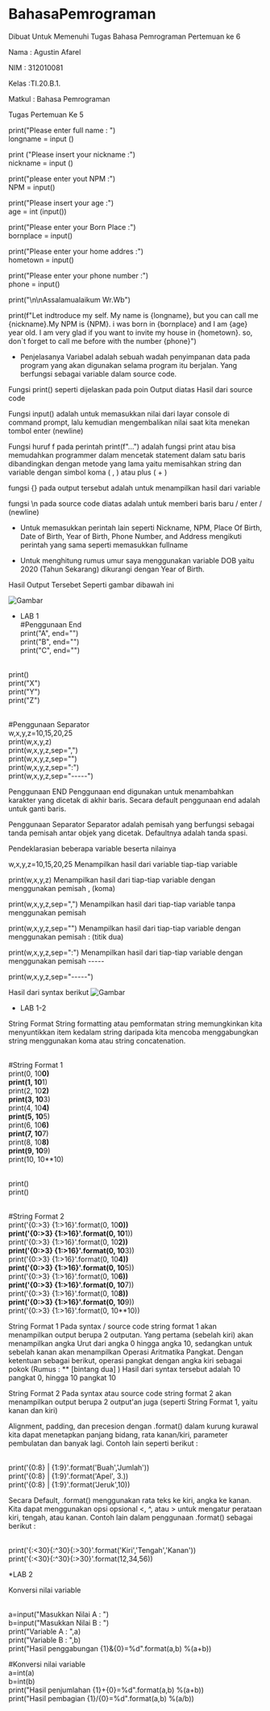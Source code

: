 # BahasaPemrograman
Dibuat Untuk Memenuhi Tugas Bahasa Pemrograman Pertemuan ke 6

Nama   : Agustin Afarel

NIM    : 312010081

Kelas  :TI.20.B.1.

Matkul : Bahasa Pemrograman

Tugas Pertemuan Ke 5

print("Please enter full name : ")
<br>longname = input ()

print ("Please insert your nickname :")
<br>nickname = input ()

print("please enter yout NPM :")
<br>NPM = input()

print("Please insert your age :")
<br>age = int (input())

print("Please enter your Born Place :")
<br>bornplace = input()

print("Please enter your home addres :")
<br>hometown = input()

print("Please enter your phone number :")
<br>phone = input()

print("\n\nAssalamualaikum Wr.Wb")
 
print(f"Let indtroduce my self. My name is {longname}, but you can call me {nickname}.My NPM is {NPM}. i was born in {bornplace} and I am {age} year old. I am very glad if you want to invite my house in {hometown}. so, don`t forget to call me before with the number {phone}")

* Penjelasanya
Variabel adalah sebuah wadah penyimpanan data pada program yang akan digunakan selama program itu berjalan. Yang berfungsi sebagai variable dalam source code.

Fungsi print() seperti dijelaskan pada poin Output diatas Hasil dari source code

Fungsi input() adalah untuk memasukkan nilai dari layar console di command prompt, lalu kemudian mengembalikan nilai saat kita menekan tombol enter (newline)

Fungsi huruf f pada perintah print(f"...") adalah fungsi print atau bisa memudahkan programmer dalam mencetak statement dalam satu baris dibandingkan dengan metode yang lama yaitu memisahkan string dan variable dengan simbol koma ( , ) atau plus ( + )

fungsi {} pada output tersebut adalah untuk menampilkan hasil dari variable

fungsi \n pada source code diatas adalah untuk memberi baris baru / enter / (newline)

* Untuk memasukkan perintah lain seperti Nickname, NPM, Place Of Birth, Date of Birth, Year of Birth, Phone Number, and Address mengikuti perintah yang sama seperti memasukkan fullname

* Untuk menghitung rumus umur saya menggunakan variable DOB yaitu 2020 (Tahun Sekarang) dikurangi dengan Year of Birth.

Hasil Output Tersebet Seperti gambar dibawah ini

![Gambar](D:\Praktikum\BahasaPemrogramanP6\BahasaPemrograman\Picture2)

* LAB 1
<br>#Penggunaan End
<br>print("A", end="")
<br>print("B", end="")
<br>print("C", end="")

<br>print()
<br>print("X")
<br>print("Y")
<br>print("Z")

<br>#Penggunaan Separator
<br>w,x,y,z=10,15,20,25
<br>print(w,x,y,z)
<br>print(w,x,y,z,sep=",")
<br>print(w,x,y,z,sep="")
<br>print(w,x,y,z,sep=":")
<br>print(w,x,y,z,sep="-----")

 
Penggunaan END Penggunaan end digunakan untuk menambahkan karakter yang dicetak di akhir baris. Secara default penggunaan end adalah untuk ganti baris.

Penggunaan Separator Separator adalah pemisah yang berfungsi sebagai tanda pemisah antar objek yang dicetak. Defaultnya adalah tanda spasi.

Pendeklarasian beberapa variable beserta nilainya

w,x,y,z=10,15,20,25
Menampilkan hasil dari variable tiap-tiap variable

print(w,x,y,z)
Menampilkan hasil dari tiap-tiap variable dengan menggunakan pemisah , (koma)

print(w,x,y,z,sep=",")
Menampilkan hasil dari tiap-tiap variable tanpa menggunakan pemisah

print(w,x,y,z,sep="")
Menampilkan hasil dari tiap-tiap variable dengan menggunakan pemisah : (titik dua)

print(w,x,y,z,sep=":")
Menampilkan hasil dari tiap-tiap variable dengan menggunakan pemisah -----

print(w,x,y,z,sep="-----")

Hasil dari syntax berikut 
![Gambar]()

* LAB 1-2

String Format
String formatting atau pemformatan string memungkinkan kita menyuntikkan item kedalam string daripada kita mencoba menggabungkan string menggunakan koma atau string concatenation.

<br>#String Format 1
<br>print(0, 10**0)
<br>print(1, 10**1)
<br>print(2, 10**2)
<br>print(3, 10**3)
<br>print(4, 10**4)
<br>print(5, 10**5)
<br>print(6, 10**6)
<br>print(7, 10**7)
<br>print(8, 10**8)
<br>print(9, 10**9)
<br>print(10, 10**10)

<br>print()
<br>print()

<br>#String Format 2
<br>print('{0:>3} {1:>16}'.format(0, 10**0))
<br>print('{0:>3} {1:>16}'.format(0, 10**1))
<br>print('{0:>3} {1:>16}'.format(0, 10**2))
<br>print('{0:>3} {1:>16}'.format(0, 10**3))
<br>print('{0:>3} {1:>16}'.format(0, 10**4))
<br>print('{0:>3} {1:>16}'.format(0, 10**5))
<br>print('{0:>3} {1:>16}'.format(0, 10**6))
<br>print('{0:>3} {1:>16}'.format(0, 10**7))
<br>print('{0:>3} {1:>16}'.format(0, 10**8))
<br>print('{0:>3} {1:>16}'.format(0, 10**9))
<br>print('{0:>3} {1:>16}'.format(0, 10**10))

String Format 1
Pada syntax / source code string format 1 akan menampilkan output berupa 2 outputan.
Yang pertama (sebelah kiri) akan menampilkan angka Urut dari angka 0 hingga angka 10, sedangkan untuk sebelah kanan akan menampilkan Operasi Aritmatika Pangkat.
Dengan ketentuan sebagai berikut, operasi pangkat dengan angka kiri sebagai pokok (Rumus : ** [bintang dua] )
Hasil dari syntax tersebut adalah 10 pangkat 0, hingga 10 pangkat 10

String Format 2
Pada syntax atau source code string format 2 akan menampilkan output berupa 2 output'an juga (seperti String Format 1, yaitu kanan dan kiri)

Alignment, padding, dan precesion dengan .format() dalam kurung kurawal kita dapat menetapkan panjang bidang, rata kanan/kiri, parameter pembulatan dan banyak lagi. Contoh lain seperti berikut :

<br>print('{0:8} | {1:9}'.format('Buah','Jumlah'))
<br>print('{0:8} | {1:9}'.format('Apel', 3.))
<br>print('{0:8} | {1:9}'.format('Jeruk',10))

Secara Default, .format() menggunakan rata teks ke kiri, angka ke kanan. Kita dapat menggunakan opsi opsional <, ^, atau > untuk mengatur perataan kiri, tengah, atau kanan. Contoh lain dalam penggunaan .format() sebagai berikut :

<br>print('{:<30}{:^30}{:>30}'.format('Kiri','Tengah','Kanan'))
<br>print('{:<30}{:^30}{:>30}'.format(12,34,56))

*LAB 2

Konversi nilai variable

<br>a=input("Masukkan Nilai A : ")
<br>b=input("Masukkan Nilai B : ")
<br>print("Variable A : ",a)
<br>print("Variable B : ",b)
<br>print("Hasil penggabungan {1}&{0}=%d".format(a,b) %(a+b))

#Konversi nilai variable
<br>a=int(a)
<br>b=int(b)
<br>print("Hasil penjumlahan {1}+{0}=%d".format(a,b) %(a+b))
<br>print("Hasil pembagian {1}/{0}=%d".format(a,b) %(a/b))


